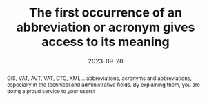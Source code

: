 ---
title: The first occurrence of an abbreviation or acronym gives access to its meaning
abstract: GIS, VAT, AVT, VAT, DTC, XML… abbreviations, acronyms and abbreviations, especially in the technical and administrative fields. By explaining them, you are doing a proud service to your users!
categories:
  - Content
agrege: O4005-E005
opquast: 4 005
indiceebook: "005"
description: Rule 005
before: "004"
weight: "005"
after: "006"
actif: "1"
layout: rules
date: 2023-09-28
tags:
  - Accessibility
objectif:
  - "Allow readers to quickly access the meaning of a symbol. "
  - "Allow the exploitation of the content by a robot (for the establishment of an index of symbols). "
  - Favor content reference.
  - Improve accessibility of content to readers with disabilities.
Meo:
  - 'At least when an acronym, acronym or abbreviation appears in the page first it will be a matter of making sure to use at least one of the methods below&nbsp;: <li>    Explain its meaning within the text itself. e.g.&nbsp;: "a DTD (document type declaration)".</li><li>    Provide a link giving access to its meaning in a glossary page or via a dynamic display (JavaScript help bubble).</li><li>    Tag with the HTML element abbr and enter the title attribute to indicate its meaning.</li><li>Good practice makes this requirement only for the first occurrence on page&nbsp;: this may or may not be done for the next one.</li>'
Controle:
  - In each page reviewed, visually identify each acronym, abbreviation or abbreviation presented in the page, then verify, for its first occurrence in the page, the presence, at least&nbsp;:<li>    of its meaning immeditated in context e.g. parenthetics,</li><li>    of a link on the acronym giving access to its meaning, for example in a glossary,</li><li>    or abbr element with a title attribute explaining its meaning.</li>
epubcheck: null
ace: null
humancheck: true
ReadiumGoToolkit: null
Source:
  - Opquast
Referentiel:
  - ""
steps:
  - Development
  - Design
  - Editorial
---